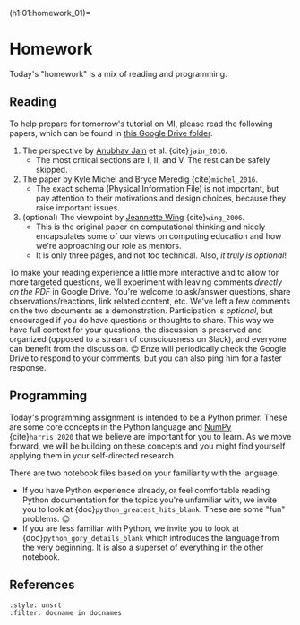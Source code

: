 (h1:01:homework_01)=
# Homework

Today's "homework" is a mix of reading and programming.

## Reading  

To help prepare for tomorrow's tutorial on MI, please read the following papers, which can be found in [this Google Drive folder](https://drive.google.com/drive/folders/1FuZJyp1yWqoMXNs0_1s8LtSzPUwC5CpM?usp=sharing).

1. The perspective by [Anubhav Jain](https://eta.lbl.gov/people/anubhav-jain) et al. {cite}`jain_2016`.
    - The most critical sections are I, II, and V. The rest can be safely skipped.
1. The paper by Kyle Michel and Bryce Meredig {cite}`michel_2016`.
    - The exact schema (Physical Information File) is not important, but pay attention to their motivations and design choices, because they raise important issues.
1. (optional) The viewpoint by [Jeannette Wing](https://datascience.columbia.edu/people/jeannette-m-wing/) {cite}`wing_2006`.
    - This is the original paper on computational thinking and nicely encapsulates some of our views on computing education and how we're approaching our role as mentors.
    - It is only three pages, and not too technical. Also, _it truly is optional_!

To make your reading experience a little more interactive and to allow for more targeted questions, we'll experiment with leaving comments _directly on the PDF_ in Google Drive.
You're welcome to ask/answer questions, share observations/reactions, link related content, etc.
We've left a few comments on the two documents as a demonstration.
Participation is _optional_, but encouraged if you do have questions or thoughts to share.
This way we have full context for your questions, the discussion is preserved and organized (opposed to a stream of consciousness on Slack), and everyone can benefit from the discussion. 😊
Enze will periodically check the Google Drive to respond to your comments, but you can also ping him for a faster response.



## Programming

Today's programming assignment is intended to be a Python primer.
These are some core concepts in the Python language and [NumPy](https://numpy.org/) {cite}`harris_2020` that we believe are important for you to learn.
As we move forward, we will be building on these concepts and you might find yourself applying them in your self-directed research.

There are two notebook files based on your familiarity with the language.

- If you have Python experience already, or feel comfortable reading Python documentation for the topics you're unfamiliar with, we invite you to look at {doc}`python_greatest_hits_blank`.
These are some "fun" problems. 😉
- If you are less familiar with Python, we invite you to look at {doc}`python_gory_details_blank` which introduces the language from the very beginning. 
It is also a superset of everything in the other notebook.



## References

```{bibliography}
:style: unsrt
:filter: docname in docnames
```

